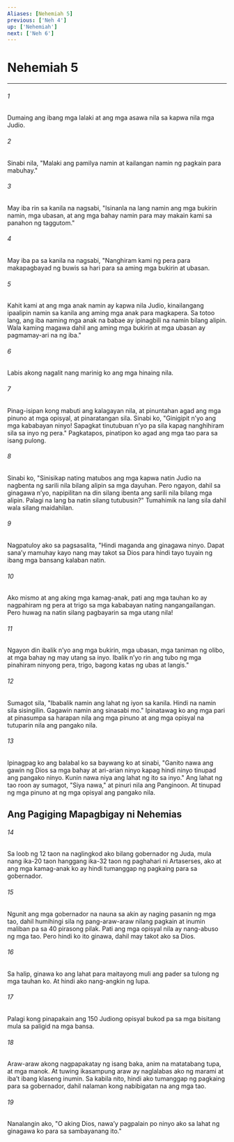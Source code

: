 ```yaml
---
Aliases: [Nehemiah 5]
previous: ['Neh 4']
up: ['Nehemiah']
next: ['Neh 6']
---
```

# Nehemiah 5

***

###### 1
Dumaing ang ibang mga lalaki at ang mga asawa nila sa kapwa nila mga Judio. 

###### 2
Sinabi nila, "Malaki ang pamilya namin at kailangan namin ng pagkain para mabuhay." 

###### 3
May iba rin sa kanila na nagsabi, "Isinanla na lang namin ang mga bukirin namin, mga ubasan, at ang mga bahay namin para may makain kami sa panahon ng taggutom." 

###### 4
May iba pa sa kanila na nagsabi, "Nanghiram kami ng pera para makapagbayad ng buwis sa hari para sa aming mga bukirin at ubasan. 

###### 5
Kahit kami at ang mga anak namin ay kapwa nila Judio, kinailangang ipaalipin namin sa kanila ang aming mga anak para magkapera. Sa totoo lang, ang iba naming mga anak na babae ay ipinagbili na namin bilang alipin. Wala kaming magawa dahil ang aming mga bukirin at mga ubasan ay pagmamay-ari na ng iba." 

###### 6
Labis akong nagalit nang marinig ko ang mga hinaing nila. 

###### 7
Pinag-isipan kong mabuti ang kalagayan nila, at pinuntahan agad ang mga pinuno at mga opisyal, at pinaratangan sila. Sinabi ko, "Ginigipit nʼyo ang mga kababayan ninyo! Sapagkat tinutubuan nʼyo pa sila kapag nanghihiram sila sa inyo ng pera." Pagkatapos, pinatipon ko agad ang mga tao para sa isang pulong. 

###### 8
Sinabi ko, "Sinisikap nating matubos ang mga kapwa natin Judio na nagbenta ng sarili nila bilang alipin sa mga dayuhan. Pero ngayon, dahil sa ginagawa nʼyo, napipilitan na din silang ibenta ang sarili nila bilang mga alipin. Palagi na lang ba natin silang tutubusin?" Tumahimik na lang sila dahil wala silang maidahilan. 

###### 9
Nagpatuloy ako sa pagsasalita, "Hindi maganda ang ginagawa ninyo. Dapat sanaʼy mamuhay kayo nang may takot sa Dios para hindi tayo tuyain ng ibang mga bansang kalaban natin. 

###### 10
Ako mismo at ang aking mga kamag-anak, pati ang mga tauhan ko ay nagpahiram ng pera at trigo sa mga kababayan nating nangangailangan. Pero huwag na natin silang pagbayarin sa mga utang nila! 

###### 11
Ngayon din ibalik nʼyo ang mga bukirin, mga ubasan, mga taniman ng olibo, at mga bahay ng may utang sa inyo. Ibalik nʼyo rin ang tubo ng mga pinahiram ninyong pera, trigo, bagong katas ng ubas at langis." 

###### 12
Sumagot sila, "Ibabalik namin ang lahat ng iyon sa kanila. Hindi na namin sila sisingilin. Gagawin namin ang sinasabi mo." Ipinatawag ko ang mga pari at pinasumpa sa harapan nila ang mga pinuno at ang mga opisyal na tutuparin nila ang pangako nila. 

###### 13
Ipinagpag ko ang balabal ko sa baywang ko at sinabi, "Ganito nawa ang gawin ng Dios sa mga bahay at ari-arian ninyo kapag hindi ninyo tinupad ang pangako ninyo. Kunin nawa niya ang lahat ng ito sa inyo." Ang lahat ng tao roon ay sumagot, "Siya nawa," at pinuri nila ang Panginoon. At tinupad ng mga pinuno at ng mga opisyal ang pangako nila.

## Ang Pagiging Mapagbigay ni Nehemias 

###### 14
Sa loob ng 12 taon na naglingkod ako bilang gobernador ng Juda, mula nang ika-20 taon hanggang ika-32 taon ng paghahari ni Artaserses, ako at ang mga kamag-anak ko ay hindi tumanggap ng pagkaing para sa gobernador. 

###### 15
Ngunit ang mga gobernador na nauna sa akin ay naging pasanin ng mga tao, dahil humihingi sila ng pang-araw-araw nilang pagkain at inumin maliban pa sa 40 pirasong pilak. Pati ang mga opisyal nila ay nang-abuso ng mga tao. Pero hindi ko ito ginawa, dahil may takot ako sa Dios. 

###### 16
Sa halip, ginawa ko ang lahat para maitayong muli ang pader sa tulong ng mga tauhan ko. At hindi ako nang-angkin ng lupa. 

###### 17
Palagi kong pinapakain ang 150 Judiong opisyal bukod pa sa mga bisitang mula sa paligid na mga bansa. 

###### 18
Araw-araw akong nagpapakatay ng isang baka, anim na matatabang tupa, at mga manok. At tuwing ikasampung araw ay naglalabas ako ng marami at ibaʼt ibang klaseng inumin. Sa kabila nito, hindi ako tumanggap ng pagkaing para sa gobernador, dahil nalaman kong nabibigatan na ang mga tao. 

###### 19
Nanalangin ako, "O aking Dios, nawaʼy pagpalain po ninyo ako sa lahat ng ginagawa ko para sa sambayanang ito."
